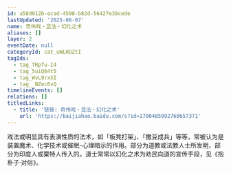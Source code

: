 ```yaml
---
id: a58d012b-ecad-4598-b82d-56427e38cede
lastUpdated: '2025-06-07'
name: 奇伟戏・显法・幻化之术
aliases: []
layer: 2
eventDate: null
categoryId: cat_uWLHUZtI
tagIds:
  - tag_TRpfu-I4
  - tag_5uiQ64t5
  - tag_WvL9rxXI
  - tag__NZec6vQ
timelineEvents: []
relations: []
titledLinks:
  - title: '链接: 奇伟戏・显法・幻化之术'
    url: 'https://baijiahao.baidu.com/s?id=1700485992760657371'
---
```

戏法或明显具有表演性质的法术，如「板凳打架」、「撒豆成兵」等等，常被认为是装置魔术、化学技术或催眠-心理暗示的作用。部分为道教或法教人士所发明，部分为印度人或粟特人传入的。道士常常以幻化之术为劝民向道的宣传手段，见《抱朴子·对俗》。

